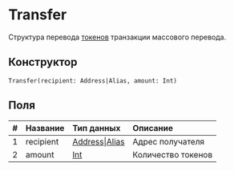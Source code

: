 # Transfer

Структура перевода [токенов](/ru/blockchain/token/) транзакции массового перевода.

## Конструктор

``` ride
Transfer(recipient: Address|Alias, amount: Int)
```

## Поля

| # | Название | Тип данных | Описание |
| :--- | :--- | :--- | :--- |
| 1 | recipient | [Address](/ru/ride/v4/structures/common-structures/address)&#124;[Alias](/ru/ride/v4/structures/common-structures/alias) | Адрес получателя |
| 2 | amount | [Int](/ru/ride/v4/data-types/int) | Количество токенов |
